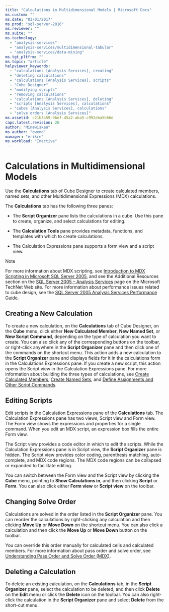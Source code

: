 ```yaml
---
title: "Calculations in Multidimensional Models | Microsoft Docs"
ms.custom: ""
ms.date: "03/01/2017"
ms.prod: "sql-server-2016"
ms.reviewer: ""
ms.suite: ""
ms.technology: 
  - "analysis-services"
  - "analysis-services/multidimensional-tabular"
  - "analysis-services/data-mining"
ms.tgt_pltfrm: ""
ms.topic: "article"
helpviewer_keywords: 
  - "calculations [Analysis Services], creating"
  - "deleting calculations"
  - "calculations [Analysis Services], scripts"
  - "Cube Designer"
  - "modifying scripts"
  - "removing calculations"
  - "calculations [Analysis Services], deleting"
  - "scripts [Analysis Services], calculations"
  - "cubes [Analysis Services], calculations"
  - "solve orders [Analysis Services]"
ms.assetid: c21b3459-9bef-45a2-aba5-c992eba5b66e
caps.latest.revision: 26
author: "Minewiskan"
ms.author: "owend"
manager: "erikre"
ms.workload: "Inactive"
---
```

# Calculations in Multidimensional Models
  Use the **Calculations** tab of Cube Designer to create calculated members, named sets, and other Multidimensional Expressions (MDX) calculations.  
  
 The **Calculations** tab has the following three panes:  
  
-   The **Script Organizer** pane lists the calculations in a cube. Use this pane to create, organize, and select calculations for editing.  
  
-   The **Calculation Tools** pane provides metadata, functions, and templates with which to create calculations.  
  
-   The Calculation Expressions pane supports a form view and a script view.  
  
> [!NOTE]  
>  For more information about MDX scripting, see [Introduction to MDX Scripting in Microsoft SQL Server 2005](http://go.microsoft.com/fwlink/?LinkId=81892), and see the Additional Resources section on the [SQL Server 2005 – Analysis Services](http://go.microsoft.com/fwlink/?LinkId=80853) page on the Microsoft TechNet Web site. For more information about performance issues related to cube design, see the [SQL Server 2005 Analysis Services Performance Guide](http://go.microsoft.com/fwlink/?LinkId=81621).  
  
## Creating a New Calculation  
 To create a new calculation, on the **Calculations** tab of Cube Designer, on the **Cube** menu, click either **New Calculated Member**, **New Named Set**, or **New Script Command**, depending on the type of calculation you want to create. You can also click any of the corresponding buttons on the toolbar, or right-click anywhere in the **Script Organizer** pane and then click one of the commands on the shortcut menu. This action adds a new calculation to the **Script Organizer** pane and displays fields for it in the calculations form in the Calculations Expressions pane. If you create a new script, this action opens the Script view in the Calculation Expressions pane. For more information about building the three types of calculations, see [Create Calculated Members](../../analysis-services/multidimensional-models/create-calculated-members.md), [Create Named Sets](../../analysis-services/multidimensional-models/create-named-sets.md), and [Define Assignments and Other Script Commands](../../analysis-services/multidimensional-models/define-assignments-and-other-script-commands.md).  
  
## Editing Scripts  
 Edit scripts in the Calculation Expressions pane of the **Calculations** tab. The Calculation Expressions pane has two views, Script view and Form view. The Form view shows the expressions and properties for a single command. When you edit an MDX script, an expression box fills the entire Form view.  
  
 The Script view provides a code editor in which to edit the scripts. While the Calculation Expressions pane is in Script view, the **Script Organizer** pane is hidden. The Script view provides color coding, parenthesis matching, auto-complete, and MDX code regions. The MDX code regions can be collapsed or expanded to facilitate editing.  
  
 You can switch between the Form view and the Script view by clicking the **Cube** menu, pointing to **Show Calculations in**, and then clicking **Script** or **Form**. You can also click either **Form view** or **Script view** on the toolbar.  
  
## Changing Solve Order  
 Calculations are solved in the order listed in the **Script Organizer** pane. You can reorder the calculations by right-clicking any calculation and then clicking **Move Up** or **Move Down** on the shortcut menu. You can also click a calculation and then click the **Move Up** or **Move Down** button on the toolbar.  
  
 You can override this order manually for calculated cells and calculated members. For more information about pass order and solve order, see [Understanding Pass Order and Solve Order &#40;MDX&#41;](../../analysis-services/multidimensional-models/mdx/mdx-data-manipulation-understanding-pass-order-and-solve-order.md).  
  
## Deleting a Calculation  
 To delete an existing calculation, on the **Calculations** tab, in the **Script Organizer** pane, select the calculation to be deleted, and then click **Delete** on the **Edit** menu or click the **Delete** icon on the toolbar. You can also right-click the calculation in the **Script Organizer** pane and select **Delete** from the short-cut menu.  
  
  
